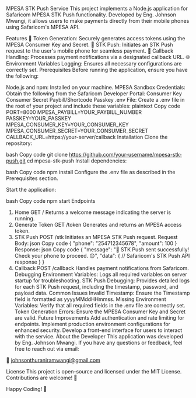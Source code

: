 MPESA STK Push Service
This project implements a Node.js application for Safaricom MPESA STK Push functionality. Developed by Eng. Johnson Mwangi, it allows users to make payments directly from their mobile phones using Safaricom's MPESA API.

Features
🌟 Token Generation: Securely generates access tokens using the MPESA Consumer Key and Secret.
📲 STK Push: Initiates an STK Push request to the user's mobile phone for seamless payment.
🔔 Callback Handling: Processes payment notifications via a designated callback URL.
🌐 Environment Variables Logging: Ensures all necessary configurations are correctly set.
Prerequisites
Before running the application, ensure you have the following:

Node.js and npm: Installed on your machine.
MPESA Sandbox Credentials: Obtain the following from the Safaricom Developer Portal:
Consumer Key
Consumer Secret
Paybill/Shortcode
Passkey
.env File: Create a .env file in the root of your project and include these variables:
plaintext
Copy code
PORT=8000
MPESA_PAYBILL=YOUR_PAYBILL_NUMBER
PASSKEY=YOUR_PASSKEY
MPESA_CONSUMER_KEY=YOUR_CONSUMER_KEY
MPESA_CONSUMER_SECRET=YOUR_CONSUMER_SECRET
CALLBACK_URL=https://your-server/callback
Installation
Clone the repository:

bash
Copy code
git clone https://github.com/your-username/mpesa-stk-push.git
cd mpesa-stk-push
Install dependencies:

bash
Copy code
npm install
Configure the .env file as described in the Prerequisites section.

Start the application:

bash
Copy code
npm start
Endpoints
1. Home
GET /
Returns a welcome message indicating the server is running.
2. Generate Token
GET /token
Generates and returns an MPESA access token.
3. STK Push
POST /stk
Initiates an MPESA STK Push request.
Request Body:
json
Copy code
{
  "phone": "254712345678",
  "amount": 100
}
Response:
json
Copy code
{
  "message": "📲 STK Push sent successfully! Check your phone to proceed. 😊",
  "data": {
    // Safaricom's STK Push API response
  }
}
4. Callback
POST /callback
Handles payment notifications from Safaricom.
Debugging
Environment Variables: Logs all required variables on server startup for troubleshooting.
STK Push Debugging: Provides detailed logs for each STK Push request, including the timestamp, password, and payload data.
Common Issues
Invalid Timestamp: Ensure the Timestamp field is formatted as yyyyMMddHHmmss.
Missing Environment Variables: Verify that all required fields in the .env file are correctly set.
Token Generation Errors: Ensure the MPESA Consumer Key and Secret are valid.
Future Improvements
Add authentication and rate limiting for endpoints.
Implement production environment configurations for enhanced security.
Develop a front-end interface for users to interact with the service.
About the Developer
This application was developed by Eng. Johnson Mwangi. If you have any questions or feedback, feel free to reach out via email:

📧 johnsonthuraniramwangi@gmail.com

License
This project is open-source and licensed under the MIT License. Contributions are welcome! 🎉

Happy Coding! 🚀